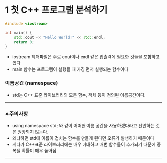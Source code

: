 # 1 첫 C++ 프로그램 분석하기



```c++
#include <iostream>

int main() {
	std::cout << "Hello World!" << std::endl;
	return 0;
}
```

- iostream 헤더파일은 주로 cout이나 endl 같은 입출력에 필요한 것들을 포함하고 있다
- main 함수는 프로그램이 실행될 때 가장 먼저 실행되는 함수이다



### 이름공간 (namespace)

- std는 C++ 표준 라이브러리의 모든 함수, 객체 등이 정의된 이름공간이다.



--------------------

### ※주의사항

- using namespace std; 와 같이 어떠한 이름 공간을 사용하겠다라고 선언하는 것은 권장되지 않는다.
- 왜냐하면 std에 이름이 겹치는 함수를 만들게 된다면 오류가 발생하기 때문이다
- 게다가 C++표준 라이브러리에는 매우 거대하고 매번 함수들이 추가되기 때문에 중복될 확률이 매우 높아짐

-------------------


